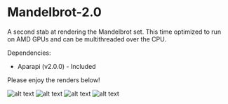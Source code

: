# Mandelbrot-2.0
A second stab at rendering the Mandelbrot set. This time optimized to run on AMD GPUs and can be multithreaded over the CPU.

Dependencies:
- Aparapi (v2.0.0) - Included

Please enjoy the renders below!

![alt text](https://github.com/BlackHat0001/Mandelbrot-2.0/blob/main/Renders/Mandelbrot1.png)
![alt text](https://github.com/BlackHat0001/Mandelbrot-2.0/blob/main/Renders/Mandelbrot2.png)
![alt text](https://github.com/BlackHat0001/Mandelbrot-2.0/blob/main/Renders/Mandelbrot3.png)
![alt text](https://github.com/BlackHat0001/Mandelbrot-2.0/blob/main/Renders/Mandelbrot4.png)
